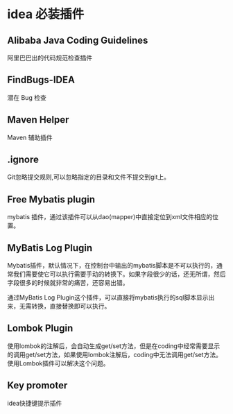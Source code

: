 # idea 必装插件

## Alibaba Java Coding Guidelines 
阿里巴巴出的代码规范检查插件

## FindBugs-IDEA
潜在 Bug 检查

## Maven Helper
Maven 辅助插件

## .ignore
Git忽略提交规则,可以忽略指定的目录和文件不提交到git上。

## Free Mybatis plugin
mybatis 插件，通过该插件可以从dao(mapper)中直接定位到xml文件相应的位置。

## MyBatis Log Plugin
Mybatis插件，默认情况下，在控制台中输出的mybatis脚本是不可以执行的，通常我们需要使它可以执行需要手动的转换下。如果字段很少的话，还无所谓，然后字段很多的时候就非常的痛苦，还容易出错。

通过MyBatis Log Plugin这个插件，可以直接将mybatis执行的sql脚本显示出来，无需转换，直接替换即可以执行。

## Lombok Plugin
使用lombok的注解后，会自动生成get/set方法，但是在coding中经常需要显示的调用get/set方法，如果使用lombok注解后，coding中无法调用get/set方法。使用Lombok插件可以解决这个问题。

## Key promoter
idea快捷键提示插件

<Valine/>
